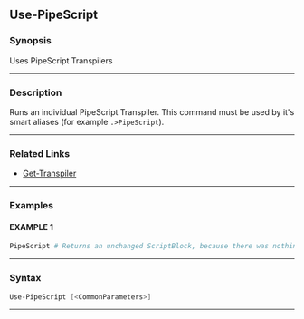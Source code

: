 
Use-PipeScript
--------------
### Synopsis
Uses PipeScript Transpilers

---
### Description

Runs an individual PipeScript Transpiler.
This command must be used by it's smart aliases (for example ```.>PipeScript```).

---
### Related Links
* [Get-Transpiler](Get-Transpiler.md)
---
### Examples
#### EXAMPLE 1
```PowerShell
PipeScript # Returns an unchanged ScriptBlock, because there was nothing to run.
```

---
### Syntax
```PowerShell
Use-PipeScript [<CommonParameters>]
```
---


